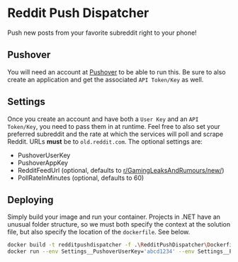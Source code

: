 # Reddit Push Dispatcher
Push new posts from your favorite subreddit right to your phone!

## Pushover
You will need an account at [Pushover](https://pushover.net/) to be able to run this. Be sure to also create an application and get the associated `API Token/Key` as well.

## Settings
Once you create an account and have both a `User Key` and an `API Token/Key`, you need to pass them in at runtime. Feel free to also set your preferred subreddit and the rate at which the services will poll and scrape Reddit. URLs **must** be to `old.reddit.com`. The optional settings are:

* PushoverUserKey
* PushoverAppKey
* RedditFeedUrl (optional, defaults to [r/GamingLeaksAndRumours/new/](old.reddit.com/r/GamingLeaksAndRumours/new/))
* PollRateInMinutes (optional, defaults to 60)

## Deploying
Simply build your image and run your container. Projects in .NET have an unusual folder structure, so we must both specify the context at the solution file, but also specify the location of the `dockerfile`. See below.

```bash
docker build -t redditpushdispatcher -f .\RedditPushDispatcher\Dockerfile .
docker run --env Settings__PushoverUserKey='abcd1234' --env Settings__PushoverAppKey='abcd1234' redditpushdispatcher
```
